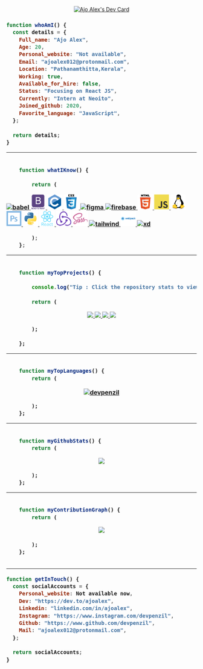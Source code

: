 <p align="center">
<a align="center" href="https://app.daily.dev/devpenzil"><img src="https://api.daily.dev/devcards/dbce8ba551ac4454b58c03a39ff34f91.png?r=aj9" width="400" alt="Ajo Alex's Dev Card"/></a>
</p>


<h3 width="200">

```js
function whoAmI() {
  const details = {
    Full_name: "Ajo Alex",
    Age: 20,
    Personal_website: "Not available",
    Email: "ajoalex012@protonmail.com",
    Location: "Pathanamthitta,Kerala",
    Working: true,
    Available_for_hire: false,
    Status: "Focusing on React JS",
    Currently: "Intern at Neoito",
    Joined_github: 2020,
    Favorite_language: "JavaScript",
  };

  return details;
}
```

<hr />

```js

    function whatIKnow() {

        return (
```

<div align="center">
  <p align="left"> <a href="https://babeljs.io/" target="_blank"> <img src="https://www.vectorlogo.zone/logos/babeljs/babeljs-icon.svg" alt="babel" width="40" height="40"/> </a> <a href="https://getbootstrap.com" target="_blank"> <img src="https://raw.githubusercontent.com/devicons/devicon/master/icons/bootstrap/bootstrap-plain-wordmark.svg" alt="bootstrap" width="40" height="40"/> </a> <a href="https://www.cprogramming.com/" target="_blank"> <img src="https://raw.githubusercontent.com/devicons/devicon/master/icons/c/c-original.svg" alt="c" width="40" height="40"/> </a> <a href="https://www.w3schools.com/css/" target="_blank"> <img src="https://raw.githubusercontent.com/devicons/devicon/master/icons/css3/css3-original-wordmark.svg" alt="css3" width="40" height="40"/> </a> <a href="https://www.figma.com/" target="_blank"> <img src="https://www.vectorlogo.zone/logos/figma/figma-icon.svg" alt="figma" width="40" height="40"/> </a> <a href="https://firebase.google.com/" target="_blank"> <img src="https://www.vectorlogo.zone/logos/firebase/firebase-icon.svg" alt="firebase" width="40" height="40"/> </a> <a href="https://www.w3.org/html/" target="_blank"> <img src="https://raw.githubusercontent.com/devicons/devicon/master/icons/html5/html5-original-wordmark.svg" alt="html5" width="40" height="40"/> </a> <a href="https://developer.mozilla.org/en-US/docs/Web/JavaScript" target="_blank"> <img src="https://raw.githubusercontent.com/devicons/devicon/master/icons/javascript/javascript-original.svg" alt="javascript" width="40" height="40"/> </a> <a href="https://www.linux.org/" target="_blank"> <img src="https://raw.githubusercontent.com/devicons/devicon/master/icons/linux/linux-original.svg" alt="linux" width="40" height="40"/> </a> <a href="https://www.photoshop.com/en" target="_blank"> <img src="https://raw.githubusercontent.com/devicons/devicon/master/icons/photoshop/photoshop-line.svg" alt="photoshop" width="40" height="40"/> </a> <a href="https://www.python.org" target="_blank"> <img src="https://raw.githubusercontent.com/devicons/devicon/master/icons/python/python-original.svg" alt="python" width="40" height="40"/> </a> <a href="https://reactjs.org/" target="_blank"> <img src="https://raw.githubusercontent.com/devicons/devicon/master/icons/react/react-original-wordmark.svg" alt="react" width="40" height="40"/> </a> <a href="https://redux.js.org" target="_blank"> <img src="https://raw.githubusercontent.com/devicons/devicon/master/icons/redux/redux-original.svg" alt="redux" width="40" height="40"/> </a> <a href="https://sass-lang.com" target="_blank"> <img src="https://raw.githubusercontent.com/devicons/devicon/master/icons/sass/sass-original.svg" alt="sass" width="40" height="40"/> </a> <a href="https://tailwindcss.com/" target="_blank"> <img src="https://www.vectorlogo.zone/logos/tailwindcss/tailwindcss-icon.svg" alt="tailwind" width="40" height="40"/> </a> <a href="https://webpack.js.org" target="_blank"> <img src="https://raw.githubusercontent.com/devicons/devicon/d00d0969292a6569d45b06d3f350f463a0107b0d/icons/webpack/webpack-original-wordmark.svg" alt="webpack" width="40" height="40"/> </a> <a href="https://www.adobe.com/products/xd.html" target="_blank"> <img src="https://cdn.worldvectorlogo.com/logos/adobe-xd.svg" alt="xd" width="40" height="40"/> </a> </p>
</div>

```js
        );
    };

```

<hr />

```js

    function myTopProjects() {

        console.log("Tip : Click the repository stats to view the live deployed website...!");

        return (
```

<div align="center">
    <a href="https://npmf.netlify.app/">
    <img src="https://github-readme-stats.vercel.app/api/pin/?username=devpenzil&repo=npmf&theme=radical" />
    </a>
    <a href="https://progressum.in/">
    <img src="https://github-readme-stats.vercel.app/api/pin/?username=devpenzil&repo=Progressum&theme=radical" />
    </a>
    <a href="https://wheather-app-react.netlify.app/">
    <img src="https://github-readme-stats.vercel.app/api/pin/?username=devpenzil&repo=Wheather-App-with-React&theme=radical" />
    </a>
    <a href="https://url-shortner-app-react.netlify.app/">
    <img src="https://github-readme-stats.vercel.app/api/pin/?username=devpenzil&repo=URL-Shortening-App&theme=radical" />
    </a>
</div>

```
        );

    };

```
<hr />

```js

    function myTopLanguages() {
        return (

```
<div align="center">
    <a href="https://github.com/devpenzil">
        <img align="center" src="https://github-readme-stats.vercel.app/api/top-langs?username=devpenzil&show_icons=true&locale=en&layout=compact&theme=radical" alt="devpenzil" />
    </a>
</div>

```
        );
    };

```
  
<hr />

```js

    function myGithubStats() {
        return (

```
<div align="center">
    <a href="https://github.com/devpenzil">
        <img src="https://github-readme-stats.vercel.app/api?username=devpenzil&show_icons=true&theme=radical" />
    </a>
</div>

```
        );
    };

```

<hr />

```js

    function myContributionGraph() {
        return (

```

<div align="center">
    <a href="https://github.com/devpenzil">
        <img src="https://activity-graph.herokuapp.com/graph?username=devpenzil" />
    </a>
</div>

```
        );
    };


```

<hr />

```js
function getInTouch() {
  const socialAccounts = {
    Personal_website: Not available now,
    Dev: "https://dev.to/ajoalex",
    Linkedin: "linkedin.com/in/ajoalex",
    Instagram: "https://www.instagram.com/devpenzil",
    Github: "https://www.github.com/devpenzil",
    Mail: "ajoalex012@protonmail.com",
  };

  return socialAccounts;
}
```

</h3>
